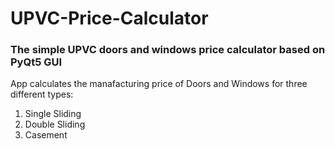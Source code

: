 # UPVC-Price-Calculator
### The simple UPVC doors and windows price calculator based on PyQt5 GUI<br>
App calculates the manafacturing price of Doors and Windows for three different types:<br>

1. Single Sliding
2. Double Sliding
3. Casement
